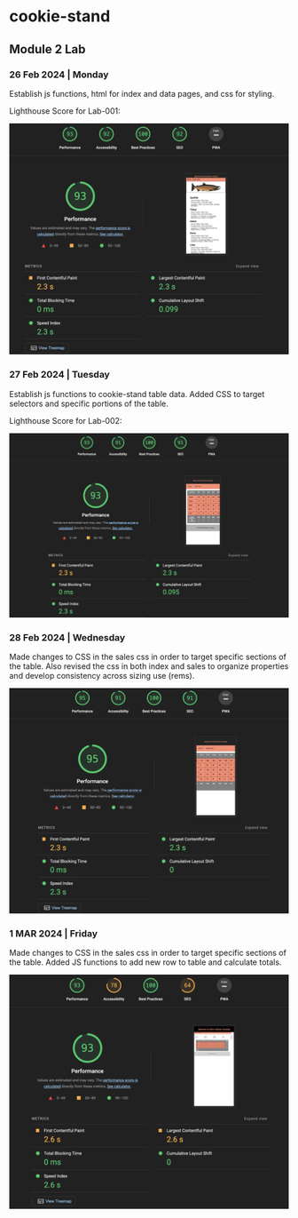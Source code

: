 # cookie-stand

## Module 2 Lab

### 26 Feb 2024 | Monday

Establish js functions, html for index and data pages, and css for styling.

Lighthouse Score for Lab-001:

![Lighthouse Score](./img/Lighthouse26FEB2024.png)

### 27 Feb 2024 | Tuesday  

Establish js functions to cookie-stand table data. Added CSS to target selectors and specific portions of the table.  

Lighthouse Score for Lab-002:

![Lighthouse Score](./img/Lighthouse27FEB2024.png)  
  
### 28 Feb 2024 | Wednesday  

Made changes to CSS in the sales css in order to target specific sections of the table. Also revised the css in both index and sales to organize properties and develop consistency across sizing use (rems).

![Lighthouse Score](./img/Lighthouse28FEB2024.png)  

### 1 MAR 2024 | Friday

Made changes to CSS in the sales css in order to target specific sections of the table. Added JS functions to add new row to table and calculate totals.

![Lighthouse Score](./img/Lighthouse1MAR2024.png)  
